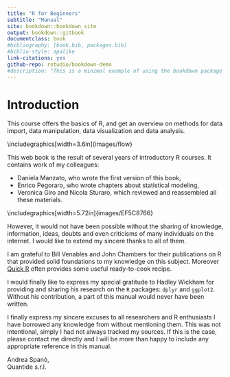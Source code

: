 ```yaml
--- 
title: "R for Beginners"
subtitle: "Manual"
site: bookdown::bookdown_site
output: bookdown::gitbook
documentclass: book
#bibliography: [book.bib, packages.bib]
#biblio-style: apalike
link-citations: yes
github-repo: rstudio/bookdown-demo
#description: "This is a minimal example of using the bookdown package to write a book. The output format for this example is bookdown::gitbook."
---
```





# Introduction

This course offers the basics of R, and get an overview on methods for data import, data manipulation, data visualization and data analysis.


\includegraphics[width=3.6in]{images/flow} 

 This web book is the result of several years of introductory R courses. It contains work of my colleagues: 

 - Daniela Manzato, who wrote the first version of this book,
 - Enrico Pegoraro, who wrote chapters about statistical modeling,
 - Veronica Giro and Nicola Sturaro, which reviewed and reassembled all these materials.



\includegraphics[width=5.72in]{images/EF5C8766} 


However, it would not have been possible without the sharing of knowledge, information, ideas, doubts and even criticisms of many individuals on the internet. I would like to extend my sincere thanks to all of them.

I am grateful to Bill Venables and John Chambers for their publications on R that provided solid foundations to my knowledge on this subject. Moreover [Quick R](http://www.statmethods.net/) often provides some useful ready-to-cook recipe.

I would finally like to express my special gratitude to Hadley Wickham for providing and sharing his research on the `R` packages: `dplyr` and `ggplot2`. Without his contribution, a part of this manual would never have been written.

I finally express my sincere excuses to all researchers and R enthusiasts I have borrowed any knowledge from without mentioning them. This was not intentional, simply I had not always tracked my sources. If this is the case, please contact me directly and I will be more than happy to include any appropriate reference in this manual.

Andrea Spanò,  
Quantide s.r.l.

